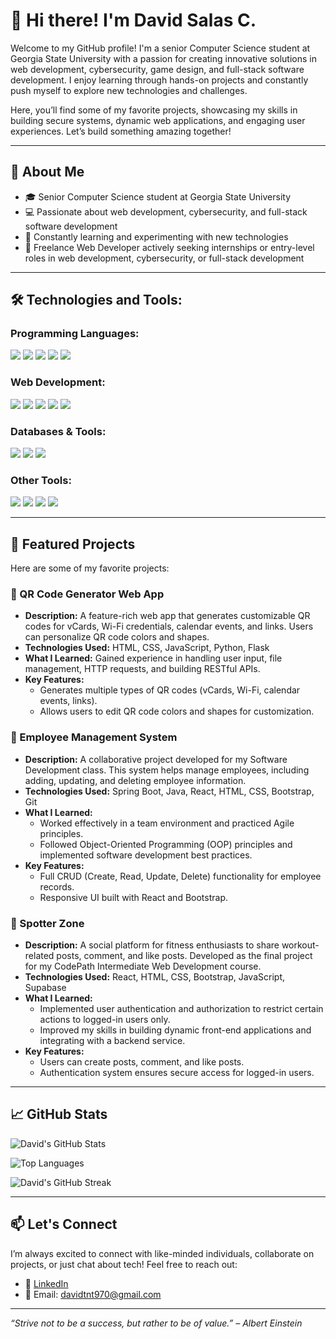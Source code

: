 # 👋 Hi there! I'm David Salas C.

Welcome to my GitHub profile! I'm a senior Computer Science student at Georgia State University with a passion for creating innovative solutions in web development, cybersecurity, game design, and full-stack software development. I enjoy learning through hands-on projects and constantly push myself to explore new technologies and challenges.

Here, you’ll find some of my favorite projects, showcasing my skills in building secure systems, dynamic web applications, and engaging user experiences. Let’s build something amazing together!

---

## 🧠 About Me

- 🎓 Senior Computer Science student at Georgia State University
- 💻 Passionate about web development, cybersecurity, and full-stack software development
- 🌱 Constantly learning and experimenting with new technologies
- 💼 Freelance Web Developer actively seeking internships or entry-level roles in web development, cybersecurity, or full-stack development

---

## 🛠️ Technologies and Tools:
  
### Programming Languages:
![](https://img.shields.io/badge/Code-Python-informational?style=flat&logo=python&logoColor=white&color=2bbc8a)
![](https://img.shields.io/badge/Code-JavaScript-informational?style=flat&logo=javascript&logoColor=white&color=2bbc8a)
![](https://img.shields.io/badge/Code-C%23-informational?style=flat&logo=c-sharp&logoColor=white&color=2bbc8a)
![](https://img.shields.io/badge/Code-C++-informational?style=flat&logo=cplusplus&logoColor=white&color=2bbc8a)
![](https://img.shields.io/badge/Code-Dart-informational?style=flat&logo=dart&logoColor=white&color=2bbc8a)

### Web Development:
![](https://img.shields.io/badge/Framework-React-informational?style=flat&logo=react&logoColor=white&color=2bbc8a)
![](https://img.shields.io/badge/Runtime-Node.js-informational?style=flat&logo=node.js&logoColor=white&color=2bbc8a)
![](https://img.shields.io/badge/Framework-Flask-informational?style=flat&logo=flask&logoColor=white&color=2bbc8a)
![](https://img.shields.io/badge/Code-HTML-informational?style=flat&logo=html5&logoColor=white&color=2bbc8a)
![](https://img.shields.io/badge/Code-CSS-informational?style=flat&logo=css3&logoColor=white&color=2bbc8a)

### Databases & Tools:
![](https://img.shields.io/badge/Database-MySQL-informational?style=flat&logo=mysql&logoColor=white&color=2bbc8a)
![](https://img.shields.io/badge/Tool-DBeaver-informational?style=flat&logo=dbeaver&logoColor=white&color=2bbc8a)
![](https://img.shields.io/badge/Tool-Postman-informational?style=flat&logo=postman&logoColor=white&color=2bbc8a)

### Other Tools:
![](https://img.shields.io/badge/Tool-Git-informational?style=flat&logo=git&logoColor=white&color=2bbc8a)
![](https://img.shields.io/badge/Tool-Docker-informational?style=flat&logo=docker&logoColor=white&color=2bbc8a)
![](https://img.shields.io/badge/OS-Linux-informational?style=flat&logo=linux&logoColor=white&color=2bbc8a)
![](https://img.shields.io/badge/Platform-WordPress-informational?style=flat&logo=wordpress&logoColor=white&color=2bbc8a)

---

## 📂 Featured Projects

Here are some of my favorite projects:

### 🔐 QR Code Generator Web App
- **Description:** A feature-rich web app that generates customizable QR codes for vCards, Wi-Fi credentials, calendar events, and links. Users can personalize QR code colors and shapes.  
- **Technologies Used:** HTML, CSS, JavaScript, Python, Flask  
- **What I Learned:** Gained experience in handling user input, file management, HTTP requests, and building RESTful APIs.  
- **Key Features:**  
  - Generates multiple types of QR codes (vCards, Wi-Fi, calendar events, links).  
  - Allows users to edit QR code colors and shapes for customization.

### 🏢 Employee Management System
- **Description:** A collaborative project developed for my Software Development class. This system helps manage employees, including adding, updating, and deleting employee information.  
- **Technologies Used:** Spring Boot, Java, React, HTML, CSS, Bootstrap, Git  
- **What I Learned:**  
  - Worked effectively in a team environment and practiced Agile principles.  
  - Followed Object-Oriented Programming (OOP) principles and implemented software development best practices.  
- **Key Features:**  
  - Full CRUD (Create, Read, Update, Delete) functionality for employee records.  
  - Responsive UI built with React and Bootstrap.  

### 💪 Spotter Zone
- **Description:** A social platform for fitness enthusiasts to share workout-related posts, comment, and like posts. Developed as the final project for my CodePath Intermediate Web Development course.  
- **Technologies Used:** React, HTML, CSS, Bootstrap, JavaScript, Supabase  
- **What I Learned:**  
  - Implemented user authentication and authorization to restrict certain actions to logged-in users only.  
  - Improved my skills in building dynamic front-end applications and integrating with a backend service.  
- **Key Features:**  
  - Users can create posts, comment, and like posts.  
  - Authentication system ensures secure access for logged-in users.
---

## 📈 GitHub Stats

![David's GitHub Stats](https://github-readme-stats.vercel.app/api?username=DaveTron4&show_icons=true&theme=dark)

![Top Languages](https://github-readme-stats.vercel.app/api/top-langs/?username=DaveTron4&layout=compact&theme=dark)

![David's GitHub Streak](https://github-readme-streak-stats.herokuapp.com/?user=DaveTron4&theme=dark)

---

## 📫 Let's Connect

I’m always excited to connect with like-minded individuals, collaborate on projects, or just chat about tech! Feel free to reach out:

- 💼 [LinkedIn](https://www.linkedin.com/in/david-salas-carrascal-650170254/)
- 📧 Email: davidtnt970@gmail.com

---

_“Strive not to be a success, but rather to be of value.” – Albert Einstein_

